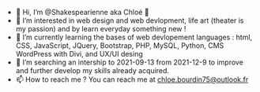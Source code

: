 - 👋 Hi, I’m @Shakespearienne aka Chloé 🙂
- 👀 I’m interested in web design and web devlopment, life art (theater is my passion) and by learn everyday something new ! 
- 🌱 I’m currently learning the bases of web devlopement languages : html, CSS, JavaScript, JQuery, Bootstrap, PHP, MySQL, Python, CMS WordPress with Divi, and UX/UI desing
- 💞️ I’m searching an intership to 2021-09-13 from 2021-12-9 to improve and further develop my skills already acquired. 
- 📫 How to reach me ? You can reach me at chloe.bourdin75@outlook.fr

<!---
Shakespearienne/Shakespearienne is a ✨ special ✨ repository because its `README.md` (this file) appears on your GitHub profile.
You can click the Preview link to take a look at your changes.
--->
